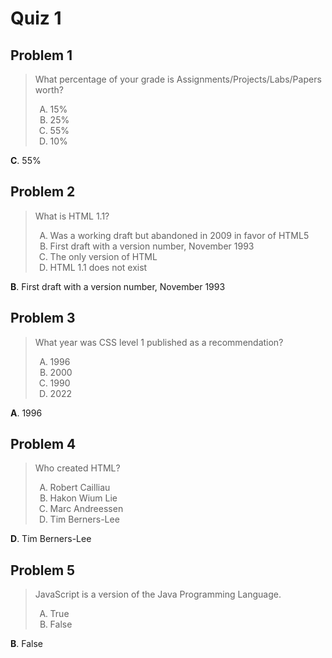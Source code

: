 <style type="text/css"> ol { list-style-type: upper-alpha; } </style>

# Quiz 1

## Problem 1

> What percentage of your grade is Assignments/Projects/Labs/Papers worth?
>
> 1. 15%
> 2. 25%
> 3. 55%
> 4. 10%

**C**. 55%

## Problem 2

> What is HTML 1.1?
>
> 1. Was a working draft but abandoned in 2009 in favor of HTML5
> 2. First draft with a version number, November 1993
> 3. The only version of HTML
> 4. HTML 1.1 does not exist

**B**. First draft with a version number, November 1993

## Problem 3

> What year was CSS level 1 published as a recommendation?
>
> 1. 1996
> 2. 2000
> 3. 1990
> 4. 2022

**A**. 1996

## Problem 4

> Who created HTML?
>
> 1. Robert Cailliau
> 2. Hakon Wium Lie
> 3. Marc Andreessen
> 4. Tim Berners-Lee

**D**. Tim Berners-Lee

## Problem 5

> JavaScript is a version of the Java Programming Language.
>
> 1. True
> 2. False

**B**. False
